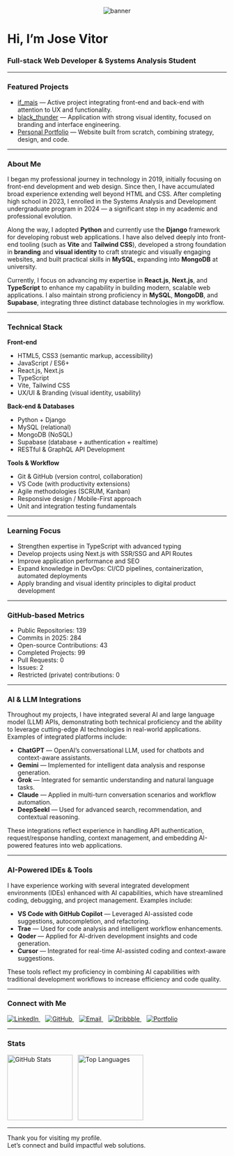 <p align="center">
  <img src="https://moodle.novasbe.pt/pluginfile.php/673401/course/section/73184/f2px36fy.gif" alt="banner" />
</p>

<h1 align="left">Hi, I’m Jose Vitor</h1>
<h3 align="left">Full-stack Web Developer & Systems Analysis Student</h3>

---

### Featured Projects  
- [if_mais](https://github.com/josevitor555/sistema-de-gerenciamento.git) — Active project integrating front-end and back-end with attention to UX and functionality.  
- [black_thunder](https://github.com/josevitor555/black_thunder.git) — Application with strong visual identity, focused on branding and interface engineering.  
- [Personal Portfolio](https://josevitor-portfolio.onrender.com/) — Website built from scratch, combining strategy, design, and code.

---

### About Me  
I began my professional journey in technology in 2019, initially focusing on front-end development and web design. Since then, I have accumulated broad experience extending well beyond HTML and CSS. After completing high school in 2023, I enrolled in the Systems Analysis and Development undergraduate program in 2024 — a significant step in my academic and professional evolution.  

Along the way, I adopted **Python** and currently use the **Django** framework for developing robust web applications. I have also delved deeply into front-end tooling (such as **Vite** and **Tailwind CSS**), developed a strong foundation in **branding** and **visual identity** to craft strategic and visually engaging websites, and built practical skills in **MySQL**, expanding into **MongoDB** at university.  

Currently, I focus on advancing my expertise in **React.js**, **Next.js**, and **TypeScript** to enhance my capability in building modern, scalable web applications. I also maintain strong proficiency in **MySQL**, **MongoDB**, and **Supabase**, integrating three distinct database technologies in my workflow.

---

### Technical Stack  

**Front-end**  
- HTML5, CSS3 (semantic markup, accessibility)  
- JavaScript / ES6+  
- React.js, Next.js  
- TypeScript  
- Vite, Tailwind CSS  
- UX/UI & Branding (visual identity, usability)

**Back-end & Databases**  
- Python + Django  
- MySQL (relational)  
- MongoDB (NoSQL)  
- Supabase (database + authentication + realtime)  
- RESTful & GraphQL API Development

**Tools & Workflow**  
- Git & GitHub (version control, collaboration)  
- VS Code (with productivity extensions)  
- Agile methodologies (SCRUM, Kanban)  
- Responsive design / Mobile-First approach  
- Unit and integration testing fundamentals

---

### Learning Focus  
- Strengthen expertise in TypeScript with advanced typing  
- Develop projects using Next.js with SSR/SSG and API Routes  
- Improve application performance and SEO  
- Expand knowledge in DevOps: CI/CD pipelines, containerization, automated deployments  
- Apply branding and visual identity principles to digital product development

---

### GitHub-based Metrics  
- Public Repositories: 139  
- Commits in 2025: 284  
- Open-source Contributions: 43  
- Completed Projects: 99  
- Pull Requests: 0  
- Issues: 2  
- Restricted (private) contributions: 0  

---

### AI & LLM Integrations

Throughout my projects, I have integrated several AI and large language model (LLM) APIs, demonstrating both technical proficiency and the ability to leverage cutting-edge AI technologies in real-world applications. Examples of integrated platforms include:

- **ChatGPT** — OpenAI’s conversational LLM, used for chatbots and context-aware assistants.  
- **Gemini** — Implemented for intelligent data analysis and response generation.  
- **Grok** — Integrated for semantic understanding and natural language tasks.  
- **Claude** — Applied in multi-turn conversation scenarios and workflow automation.  
- **DeepSeekl** — Used for advanced search, recommendation, and contextual reasoning.

These integrations reflect experience in handling API authentication, request/response handling, context management, and embedding AI-powered features into web applications.

---

### AI-Powered IDEs & Tools

I have experience working with several integrated development environments (IDEs) enhanced with AI capabilities, which have streamlined coding, debugging, and project management. Examples include:

- **VS Code with GitHub Copilot** — Leveraged AI-assisted code suggestions, autocompletion, and refactoring.  
- **Trae** — Used for code analysis and intelligent workflow enhancements.  
- **Qoder** — Applied for AI-driven development insights and code generation.  
- **Cursor** — Integrated for real-time AI-assisted coding and context-aware suggestions.

These tools reflect my proficiency in combining AI capabilities with traditional development workflows to increase efficiency and code quality.

---

### Connect with Me  
<p align="left">
  <a href="https://linkedin.com/in/josé-vitor-sousa2003" target="_blank">
    <img src="https://img.shields.io/badge/LinkedIn-0A66C2?style=for-the-badge&logo=linkedin&logoColor=white" alt="LinkedIn"/>
  </a>&nbsp;&nbsp;
  <a href="https://github.com/josevitor555" target="_blank">
    <img src="https://img.shields.io/badge/GitHub-181717?style=for-the-badge&logo=github&logoColor=white" alt="GitHub"/>
  </a>&nbsp;&nbsp;
  <a href="mailto:josevitordesousa123@gmail.com" target="_blank">
    <img src="https://img.shields.io/badge/Email-D14836?style=for-the-badge&logo=gmail&logoColor=white" alt="Email"/>
  </a>&nbsp;&nbsp;
  <a href="https://dribbble.com/kral123" target="_blank">
    <img src="https://img.shields.io/badge/Dribbble-EA4C89?style=for-the-badge&logo=dribbble&logoColor=white" alt="Dribbble"/>
  </a>&nbsp;&nbsp;
  <a href="https://josevitor-portfolio.onrender.com/" target="_blank">
    <img src="https://img.shields.io/badge/Portfolio-000000?style=for-the-badge&logo=vercel&logoColor=white" alt="Portfolio"/>
  </a>
</p>

---

### Stats  
<p align="left">
  <img src="https://github-readme-stats.vercel.app/api?username=josevitor555&show_icons=true&theme=default&hide_border=true&count_private=true" height="150" alt="GitHub Stats" />&nbsp;&nbsp;
  <img src="https://github-readme-stats.vercel.app/api/top-langs/?username=josevitor555&layout=compact&theme=default&hide_border=true" height="150" alt="Top Languages" />
</p>

---

Thank you for visiting my profile.  
Let’s connect and build impactful web solutions.

